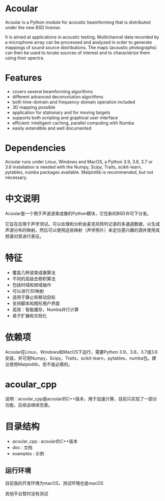 # Acoular
Acoular is a Python module for acoustic beamforming that is distributed under the new BSD license. 

It is aimed at applications in acoustic testing. Multichannel data recorded by a microphone array can be processed and analyzed in order to generate mappings of sound source distributions. The maps (acoustic photographs) can then be used to locate sources of interest and to characterize them using their spectra. 

# Features
- covers several beamforming algorithms 
- different advanced deconvolution algorithms
- both time-domain and frequency-domain operation included
- 3D mapping possible
- application for stationary and for moving targets
- supports both scripting and graphical user interface
- efficient: intelligent caching, parallel computing with Numba
- easily extendible and well documented

# Dependencies
Acoular runs under Linux, Windows and MacOS, a Python 3.9, 3.8, 3.7 or 3.6 installation is needed with the Numpy, Scipy, Traits, scikit-learn, pytables, numba packages available. Matplotlib is recommended, but not necessary.

# 中文说明
Acoular是一个用于声波波束成像的Python模块，它在新的BSD许可下分发。

它旨在应用于声学测试。可以处理和分析由麦克风阵列记录的多通道数据，以生成声源分布的映射。然后可以使用这些映射（声学照片）来定位感兴趣的源并使用其频谱对其进行表征。

# 特征
- 覆盖几种波束成像算法
- 不同的高级去卷积算法
- 包括时域和频域操作
- 可以进行3D映射
- 适用于静止和移动目标
- 支持脚本和图形用户界面
- 高效：智能缓存，Numba并行计算
- 易于扩展和文档化

# 依赖项
Acoular在Linux，Windows和MacOS下运行，需要Python 3.9，3.8，3.7或3.6安装，并可用Numpy，Scipy，Traits，scikit-learn，pytables，numba包。建议使用Matplotlib，但不是必需的。

# acoular_cpp

说明：acoular_cpp是acoular的C++版本，用于加速计算，目前只实现了一部分功能，后续会继续完善。

# 目录结构

- acoular_cpp : acoular的C++版本
- doc : 文档
- examples : 示例

## 运行环境

目前我的开发环境为macOS，测试环境也是macOS

其他平台暂时没有测试
